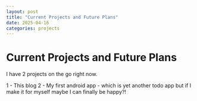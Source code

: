 ```yaml
---
layout: post
title: "Current Projects and Future Plans"
date: 2025-04-16
categories: projects
---
```


# Current Projects and Future Plans

I have 2 projects on the go right now.

1 - This blog
2 - My first android app - which is yet another todo app but if I make it for myself maybe I can finally be happy?!